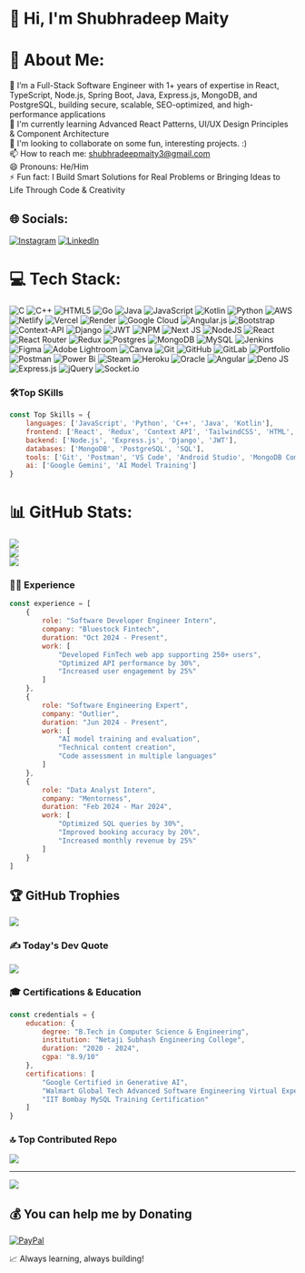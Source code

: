 # 👋 Hi, I'm Shubhradeep Maity

# 💫 About Me:
👀  I’m a Full-Stack Software Engineer with 1+ years of expertise in React, TypeScript, Node.js, Spring Boot, Java, Express.js, MongoDB, and PostgreSQL, building secure, scalable, SEO-optimized, and high-performance applications<br>🌱 I'm currently learning Advanced React Patterns, UI/UX Design Principles & Component Architecture<br>💞️ I'm looking to collaborate on some fun, interesting projects. :)<br>📫 How to reach me: shubhradeepmaity3@gmail.com<br>😄 Pronouns: He/Him<br>⚡ Fun fact: I Build Smart Solutions for Real Problems or Bringing Ideas to Life Through Code & Creativity


## 🌐 Socials:
[![Instagram](https://img.shields.io/badge/Instagram-%23E4405F.svg?logo=Instagram&logoColor=white)](https://instagram.com/shubhradeeep) [![LinkedIn](https://img.shields.io/badge/LinkedIn-%230077B5.svg?logo=linkedin&logoColor=white)](https://linkedin.com/in/shubhradeepp) 

# 💻 Tech Stack:
![C](https://img.shields.io/badge/c-%2300599C.svg?style=for-the-badge&logo=c&logoColor=white) ![C++](https://img.shields.io/badge/c++-%2300599C.svg?style=for-the-badge&logo=c%2B%2B&logoColor=white) ![HTML5](https://img.shields.io/badge/html5-%23E34F26.svg?style=for-the-badge&logo=html5&logoColor=white) ![Go](https://img.shields.io/badge/go-%2300ADD8.svg?style=for-the-badge&logo=go&logoColor=white) ![Java](https://img.shields.io/badge/java-%23ED8B00.svg?style=for-the-badge&logo=openjdk&logoColor=white) ![JavaScript](https://img.shields.io/badge/javascript-%23323330.svg?style=for-the-badge&logo=javascript&logoColor=%23F7DF1E) ![Kotlin](https://img.shields.io/badge/kotlin-%237F52FF.svg?style=for-the-badge&logo=kotlin&logoColor=white) ![Python](https://img.shields.io/badge/python-3670A0?style=for-the-badge&logo=python&logoColor=ffdd54) ![AWS](https://img.shields.io/badge/AWS-%23FF9900.svg?style=for-the-badge&logo=amazon-aws&logoColor=white) ![Netlify](https://img.shields.io/badge/netlify-%23000000.svg?style=for-the-badge&logo=netlify&logoColor=#00C7B7) ![Vercel](https://img.shields.io/badge/vercel-%23000000.svg?style=for-the-badge&logo=vercel&logoColor=white) ![Render](https://img.shields.io/badge/Render-%46E3B7.svg?style=for-the-badge&logo=render&logoColor=white) ![Google Cloud](https://img.shields.io/badge/GoogleCloud-%234285F4.svg?style=for-the-badge&logo=google-cloud&logoColor=white) ![Angular.js](https://img.shields.io/badge/angular.js-%23E23237.svg?style=for-the-badge&logo=angularjs&logoColor=white) ![Bootstrap](https://img.shields.io/badge/bootstrap-%238511FA.svg?style=for-the-badge&logo=bootstrap&logoColor=white) ![Context-API](https://img.shields.io/badge/Context--Api-000000?style=for-the-badge&logo=react) ![Django](https://img.shields.io/badge/django-%23092E20.svg?style=for-the-badge&logo=django&logoColor=white) ![JWT](https://img.shields.io/badge/JWT-black?style=for-the-badge&logo=JSON%20web%20tokens) ![NPM](https://img.shields.io/badge/NPM-%23CB3837.svg?style=for-the-badge&logo=npm&logoColor=white) ![Next JS](https://img.shields.io/badge/Next-black?style=for-the-badge&logo=next.js&logoColor=white) ![NodeJS](https://img.shields.io/badge/node.js-6DA55F?style=for-the-badge&logo=node.js&logoColor=white) ![React](https://img.shields.io/badge/react-%2320232a.svg?style=for-the-badge&logo=react&logoColor=%2361DAFB) ![React Router](https://img.shields.io/badge/React_Router-CA4245?style=for-the-badge&logo=react-router&logoColor=white) ![Redux](https://img.shields.io/badge/redux-%23593d88.svg?style=for-the-badge&logo=redux&logoColor=white) ![Postgres](https://img.shields.io/badge/postgres-%23316192.svg?style=for-the-badge&logo=postgresql&logoColor=white) ![MongoDB](https://img.shields.io/badge/MongoDB-%234ea94b.svg?style=for-the-badge&logo=mongodb&logoColor=white) ![MySQL](https://img.shields.io/badge/mysql-4479A1.svg?style=for-the-badge&logo=mysql&logoColor=white) ![Jenkins](https://img.shields.io/badge/jenkins-%232C5263.svg?style=for-the-badge&logo=jenkins&logoColor=white) ![Figma](https://img.shields.io/badge/figma-%23F24E1E.svg?style=for-the-badge&logo=figma&logoColor=white) ![Adobe Lightroom](https://img.shields.io/badge/Adobe%20Lightroom-31A8FF.svg?style=for-the-badge&logo=Adobe%20Lightroom&logoColor=white) ![Canva](https://img.shields.io/badge/Canva-%2300C4CC.svg?style=for-the-badge&logo=Canva&logoColor=white) ![Git](https://img.shields.io/badge/git-%23F05033.svg?style=for-the-badge&logo=git&logoColor=white) ![GitHub](https://img.shields.io/badge/github-%23121011.svg?style=for-the-badge&logo=github&logoColor=white) ![GitLab](https://img.shields.io/badge/gitlab-%23181717.svg?style=for-the-badge&logo=gitlab&logoColor=white) ![Portfolio](https://img.shields.io/badge/Portfolio-%23000000.svg?style=for-the-badge&logo=firefox&logoColor=#FF7139) ![Postman](https://img.shields.io/badge/Postman-FF6C37?style=for-the-badge&logo=postman&logoColor=white) ![Power Bi](https://img.shields.io/badge/power_bi-F2C811?style=for-the-badge&logo=powerbi&logoColor=black) ![Steam](https://img.shields.io/badge/steam-%23000000.svg?style=for-the-badge&logo=steam&logoColor=white) ![Heroku](https://img.shields.io/badge/heroku-%23430098.svg?style=for-the-badge&logo=heroku&logoColor=white) ![Oracle](https://img.shields.io/badge/Oracle-F80000?style=for-the-badge&logo=oracle&logoColor=white) ![Angular](https://img.shields.io/badge/angular-%23DD0031.svg?style=for-the-badge&logo=angular&logoColor=white) ![Deno JS](https://img.shields.io/badge/deno%20js-000000?style=for-the-badge&logo=deno&logoColor=white) ![Express.js](https://img.shields.io/badge/express.js-%23404d59.svg?style=for-the-badge&logo=express&logoColor=%2361DAFB) ![jQuery](https://img.shields.io/badge/jquery-%230769AD.svg?style=for-the-badge&logo=jquery&logoColor=white) ![Socket.io](https://img.shields.io/badge/Socket.io-black?style=for-the-badge&logo=socket.io&badgeColor=010101)


### 🛠️Top SKills
```javascript
const Top Skills = {
    languages: ['JavaScript', 'Python', 'C++', 'Java', 'Kotlin'],
    frontend: ['React', 'Redux', 'Context API', 'TailwindCSS', 'HTML', 'CSS'],
    backend: ['Node.js', 'Express.js', 'Django', 'JWT'],
    databases: ['MongoDB', 'PostgreSQL', 'SQL'],
    tools: ['Git', 'Postman', 'VS Code', 'Android Studio', 'MongoDB Compass'],
    ai: ['Google Gemini', 'AI Model Training']
}
```

# 📊 GitHub Stats:
![](https://github-readme-stats.vercel.app/api?username=shubhradeepp&theme=transparent&hide_border=false&include_all_commits=true&count_private=true)<br/>
![](https://github-readme-streak-stats.herokuapp.com/?user=shubhradeepp&theme=transparent&hide_border=false)<br/>
![](https://github-readme-stats.vercel.app/api/top-langs/?username=shubhradeepp&theme=transparent&hide_border=false&include_all_commits=true&count_private=true&layout=compact)


### 👨‍💻 Experience
```javascript
const experience = [
    {
        role: "Software Developer Engineer Intern",
        company: "Bluestock Fintech",
        duration: "Oct 2024 - Present",
        work: [
            "Developed FinTech web app supporting 250+ users",
            "Optimized API performance by 30%",
            "Increased user engagement by 25%"
        ]
    },
    {
        role: "Software Engineering Expert",
        company: "Outlier",
        duration: "Jun 2024 - Present",
        work: [
            "AI model training and evaluation",
            "Technical content creation",
            "Code assessment in multiple languages"
        ]
    },
    {
        role: "Data Analyst Intern",
        company: "Mentorness",
        duration: "Feb 2024 - Mar 2024",
        work: [
            "Optimized SQL queries by 30%",
            "Improved booking accuracy by 20%",
            "Increased monthly revenue by 25%"
        ]
    }
]
```

## 🏆 GitHub Trophies
![](https://github-profile-trophy.vercel.app/?username=shubhradeepp&theme=radical&no-frame=false&no-bg=false&margin-w=4)

### ✍️ Today's  Dev Quote
![](https://quotes-github-readme.vercel.app/api?type=horizontal&theme=radical)


### 🎓 Certifications & Education
```javascript
const credentials = {
    education: {
        degree: "B.Tech in Computer Science & Engineering",
        institution: "Netaji Subhash Engineering College",
        duration: "2020 - 2024",
        cgpa: "8.9/10"
    },
    certifications: [
        "Google Certified in Generative AI",
        "Walmart Global Tech Advanced Software Engineering Virtual Experience",
        "IIT Bombay MySQL Training Certification"
    ]
}
```

### 🔝 Top Contributed Repo
![](https://github-contributor-stats.vercel.app/api?username=shubhradeepp&limit=5&theme=dark&combine_all_yearly_contributions=true)

---
[![](https://visitcount.itsvg.in/api?id=shubhradeepp&icon=5&color=9)](https://visitcount.itsvg.in)

  ## 💰 You can help me by Donating
  [![PayPal](https://img.shields.io/badge/PayPal-00457C?style=for-the-badge&logo=paypal&logoColor=white)](https://paypal.me/ShubhradeepMaity) 

  
<!-- Proudly created with GPRM ( https://gprm.itsvg.in ) -->


📈 Always learning, always building!
